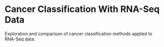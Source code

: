 # Cancer Classification With RNA-Seq Data
 Exploration and comparison of cancer classification methods applied to RNA-Seq data.
